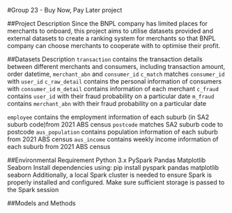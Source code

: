 #Group 23 - Buy Now, Pay Later project

##Project Description
Since the BNPL company has limited places for merchants to onboard, this project aims to utilise datasets provided and external datasets to create a ranking system for merchants so that BNPL company can choose merchants to cooperate with to optimise their profit.

##Datasets Description
`transaction` contains the transaction details between different merchants and consumers, including transaction amount, order datetime, `merchant_abn` and `consumer_id`
`c_match` matches `consumer_id` with `user_id`
`c_raw_detail` contains the personal information of consumers with `consumer_id`
`m_detail` contains information of each merchant
`c_fraud` contains `user_id` with their fraud probability on a particular date
`m_fraud` contains `merchant_abn` with their fraud probability on a particular date

`employee` contains the employment information of each suburb (in SA2 suburb code)from 2021 ABS census
`postcode` matches SA2 suburb code to postcode
`aus_population` contains population information of each suburb from 2021 ABS census
`aus_income` contains weekly income information of each suburb from 2021 ABS census

##Environmental Requirement
Python 3.x
PySpark
Pandas
Matplotlib
Seaborn
Install dependencies using: pip install pyspark pandas matplotlib seaborn
Additionally, a local Spark cluster is needed to ensure Spark is properly installed and configured.
Make sure sufficient storage is passed to the Spark session

##Models and Methods
